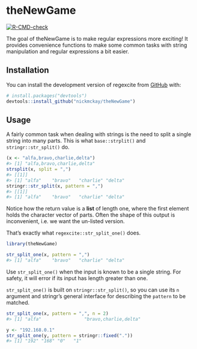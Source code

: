
<!-- README.md is generated from README.Rmd. Please edit that file -->

# theNewGame

<!-- badges: start -->

[![R-CMD-check](https://github.com/nickmckay/theNewGame/actions/workflows/R-CMD-check.yaml/badge.svg)](https://github.com/nickmckay/theNewGame/actions/workflows/R-CMD-check.yaml)
<!-- badges: end -->

The goal of theNewGame is to make regular expressions more exciting! It
provides convenience functions to make some common tasks with string
manipulation and regular expressions a bit easier.

## Installation

You can install the development version of regexcite from
[GitHub](https://github.com/) with:

``` r
# install.packages("devtools")
devtools::install_github("nickmckay/theNewGame")
```

## Usage

A fairly common task when dealing with strings is the need to split a
single string into many parts. This is what `base::strplit()` and
`stringr::str_split()` do.

``` r
(x <- "alfa,bravo,charlie,delta")
#> [1] "alfa,bravo,charlie,delta"
strsplit(x, split = ",")
#> [[1]]
#> [1] "alfa"    "bravo"   "charlie" "delta"
stringr::str_split(x, pattern = ",")
#> [[1]]
#> [1] "alfa"    "bravo"   "charlie" "delta"
```

Notice how the return value is a **list** of length one, where the first
element holds the character vector of parts. Often the shape of this
output is inconvenient, i.e. we want the un-listed version.

That’s exactly what `regexcite::str_split_one()` does.

``` r
library(theNewGame)

str_split_one(x, pattern = ",")
#> [1] "alfa"    "bravo"   "charlie" "delta"
```

Use `str_split_one()` when the input is known to be a single string. For
safety, it will error if its input has length greater than one.

`str_split_one()` is built on `stringr::str_split()`, so you can use its
`n` argument and stringr’s general interface for describing the
`pattern` to be matched.

``` r
str_split_one(x, pattern = ",", n = 2)
#> [1] "alfa"                "bravo,charlie,delta"

y <- "192.168.0.1"
str_split_one(y, pattern = stringr::fixed("."))
#> [1] "192" "168" "0"   "1"
```
